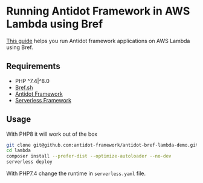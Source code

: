 # Running Antidot Framework in AWS Lambda using Bref

[This guide](https://antidotfw.io/#/framework/running-application) helps you run Antidot framework applications on AWS Lambda using Bref. 

## Requirements

* PHP ^7.4|^8.0
* [Bref.sh](https://bref.sh/)
* [Antidot Framework](https://antidotfw.io)
* [Serverless Framework](https://www.serverless.com/)

## Usage

With PHP8 it will work out of the box

```bash
git clone git@github.com:antidot-framework/antidot-bref-lambda-demo.git lambda
cd lambda
composer install --prefer-dist --optimize-autoloader --no-dev
serverless deploy
```

With PHP7.4 change the runtime in `serverless.yaml` file.


